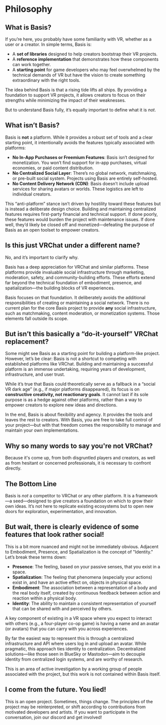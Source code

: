 # Philosophy

## What is Basis?

If you’re here, you probably have some familiarity with VR, whether as a user or a creator. In simple terms, Basis is:

- A **set of libraries** designed to help creators bootstrap their VR projects.  
- A **reference implementation** that demonstrates how these components can work together.  
- A **starting point** for game developers who may feel overwhelmed by the technical demands of VR but have the vision to create something extraordinary with the right tools.  

The idea behind Basis is that a rising tide lifts all ships. By providing a foundation to support VR projects, it allows creators to focus on their strengths while minimizing the impact of their weaknesses. 

But to understand Basis fully, it’s equally important to define what it is *not*.

## What isn’t Basis?

Basis is **not** a platform. While it provides a robust set of tools and a clear starting point, it intentionally avoids the features typically associated with platforms:

- **No In-App Purchases or Freemium Features**: Basis isn’t designed for monetization. You won’t find support for in-app purchases, virtual economies, or paid content distribution.  
- **No Centralized Social Layer**: There’s no global network, matchmaking, or pre-built social system. Projects using Basis are entirely self-hosted.  
- **No Content Delivery Network (CDN)**: Basis doesn’t include upload services for sharing avatars or worlds. These logistics are left to individual creators.  

This “anti-platform” stance isn’t driven by hostility toward these features but is instead a deliberate design choice. Building and maintaining centralized features requires first-party financial and technical support. If done poorly, these features would burden the project with maintenance issues. If done well, they’d likely be closed off and monetized—defeating the purpose of Basis as an open toolset to empower creators.  

## Is this just VRChat under a different name?

No, and it’s important to clarify why.

Basis has a deep appreciation for VRChat and similar platforms. These platforms provide invaluable social infrastructure through marketing, moderation, safety, and community-building efforts. These efforts extend far beyond the technical foundation of embodiment, presence, and spatialization—the building blocks of VR experiences.  

Basis focuses on that foundation. It deliberately avoids the additional responsibilities of creating or maintaining a social network. There is no current plan for the core Basis project to provide **any** social infrastructure, such as matchmaking, content moderation, or monetization systems. Those elements fall outside its scope.  

## But isn’t this basically a “do-it-yourself” VRChat replacement?

Some might see Basis as a starting point for building a platform-like project. However, let’s be clear: Basis is not a shortcut to competing with established platforms like VRChat. Building and maintaining a successful platform is an immense undertaking, requiring years of development, infrastructure, and user trust.  

While it’s true that Basis could theoretically serve as a fallback in a “social VR dark age” (e.g., if major platforms disappeared), its focus is on **constructive creativity, not reactionary goals**. It cannot last if its sole purpose is as a hedge against other platforms, rather than a way to empower creators to explore new ideas and directions.  

In the end, Basis is about flexibility and agency. It provides the tools and leaves the rest to creators. With Basis, you are free to take full control of your project—but with that freedom comes the responsibility to manage and maintain your own implementations.  

## Why so many words to say you're not VRChat?

Because it's come up, from both disgruntled players and creators, as well as from hesitant or concerned professionals, it is necessary to confront directly.

## The Bottom Line

Basis is *not* a competitor to VRChat or any other platform. It is a framework—a seed—designed to give creators a foundation on which to grow their own ideas. It’s not here to replicate existing ecosystems but to open new doors for exploration, experimentation, and innovation.  

## But wait, there is clearly evidence of some features that look rather social!

This is a bit more nuanced and might not be immediately obvious. Adjacent to Embodiment, Presence, and Spatialization is the concept of "Identity." Let’s break these terms down:  

- **Presence**: The feeling, based on your passive senses, that you exist in a space.  
- **Spatialization**: The feeling that phenomena (especially your actions) exist in, and have an active effect on, objects in physical space.  
- **Embodiment**: The association between a representation of a body and the real body itself, created by continuous feedback between action and reaction within a physical body.  
- **Identity**: The ability to maintain a consistent representation of yourself that can be shared with and perceived by others.  

A key component of existing in a VR space where you expect to interact with others (e.g., a four-player co-op game) is having a name and an avatar (or avatars) that you can carry with you across experiences.  

By far the easiest way to represent this is through a centralized infrastructure and API where users log in and upload an avatar. While pragmatic, this approach ties identity to centralization. Decentralized solutions—like those seen in BlueSky or Mastodon—aim to decouple identity from centralized login systems, and are worthy of research.  

This is an area of active investigation by a working group of people associated with the project, but this work is not contained within Basis itself.

## I come from the future. You lied!

This is an open project. Sometimes, things change. The principles of the project may be reinterpreted, or shift according to contributions from motivated developers and artists. If you want to participate in the conversation, join our discord and get involved!